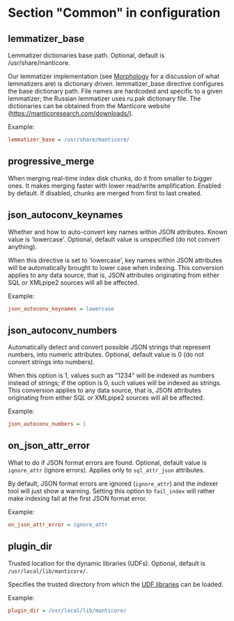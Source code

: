 # Section "Common" in configuration

lemmatizer_base
----------------

Lemmatizer dictionaries base path. Optional, default is /usr/share/manticore.

Our lemmatizer implementation (see [Morphology](../Creating_an_index/NLP_and_tokenization/Morphology.md) for a discussion of what lemmatizers are) is dictionary driven. lemmatizer\_base directive configures the base dictionary path. File names are hardcoded and specific to a given lemmatizer; the Russian lemmatizer uses ru.pak dictionary file. The dictionaries can be obtained from the Manticore website (<https://manticoresearch.com/downloads/>).

Example:

```ini
lemmatizer_base = /usr/share/manticore/
```

progressive_merge
------------------

When merging real-time index disk chunks, do it from smaller to bigger ones. It makes merging faster with lower read/write amplification. Enabled by default. If disabled, chunks are merged from first to last created.

json_autoconv_keynames
------------------------

Whether and how to auto-convert key names within JSON attributes. Known value is 'lowercase'. Optional, default value is unspecified (do not convert anything).

When this directive is set to 'lowercase', key names within JSON attributes will be automatically brought to lower case when indexing. This conversion applies to any data source, that is, JSON attributes originating from either SQL or XMLpipe2 sources will all be affected.

Example:

```ini
json_autoconv_keynames = lowercase
```

json_autoconv_numbers
-----------------------

Automatically detect and convert possible JSON strings that represent numbers, into numeric attributes. Optional, default value is 0 (do not convert strings into numbers).

When this option is 1, values such as "1234" will be indexed as numbers instead of strings; if the option is 0, such values will be indexed as strings. This conversion applies to any data source, that is, JSON attributes originating from either SQL or XMLpipe2 sources will all be affected.

Example:

```ini
json_autoconv_numbers = 1
```

on_json_attr_error
---------------------

What to do if JSON format errors are found. Optional, default value is `ignore_attr` (ignore errors). Applies only to `sql_attr_json` attributes.

By default, JSON format errors are ignored (`ignore_attr`) and the indexer tool will just show a warning. Setting this option to `fail_index` will rather make indexing fail at the first JSON format error.

Example:

```ini
on_json_attr_error = ignore_attr
```

plugin_dir
-----------

Trusted location for the dynamic libraries (UDFs). Optional, default is `/usr/local/lib/manticore/`.

Specifies the trusted directory from which the [UDF libraries](../Extensions/UDFs_and_Plugins/UDF.md) can be loaded.

Example:

```ini
plugin_dir = /usr/local/lib/manticore/
```
